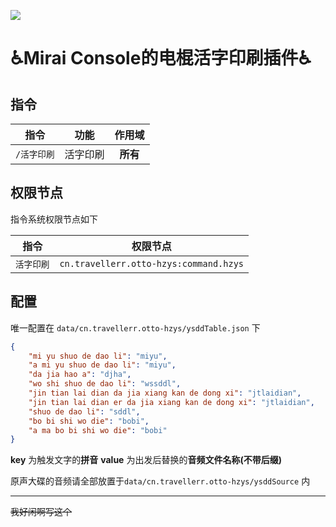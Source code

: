 ![](https://socialify.git.ci/Travellerrr/mirai-otto-hzys/image?description=1&font=Raleway&forks=1&issues=1&language=1&name=1&owner=1&pattern=Circuit%20Board&pulls=1&stargazers=1&theme=Auto)


# ♿Mirai Console的电棍活字印刷插件♿
## 指令
|            指令             |        功能        |  作用域   |
|:-------------------------:|:----------------:|:------:|
|          `/活字印刷`          |      活字印刷      | **所有** |

## 权限节点

指令系统权限节点如下

| **指令** |                    **权限节点**                    |
|:------:|:----------------------------------------------:|
| `活字印刷` |     `cn.travellerr.otto-hzys:command.hzys`      |

## 配置

唯一配置在 `data/cn.travellerr.otto-hzys/ysddTable.json` 下

``` json
{
	"mi yu shuo de dao li": "miyu",
	"a mi yu shuo de dao li": "miyu",
	"da jia hao a": "djha",
	"wo shi shuo de dao li": "wssddl",
	"jin tian lai dian da jia xiang kan de dong xi": "jtlaidian",
	"jin tian lai dian er da jia xiang kan de dong xi": "jtlaidian",
	"shuo de dao li": "sddl",
	"bo bi shi wo die": "bobi",
	"a ma bo bi shi wo die": "bobi"
}
```

**key** 为触发文字的**拼音**
**value** 为出发后替换的**音频文件名称(不带后缀)**

原声大碟的音频请全部放置于`data/cn.travellerr.otto-hzys/ysddSource` 内

---

~~我好闲啊写这个~~
